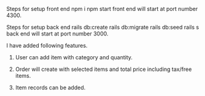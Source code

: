 Steps for setup front end
  npm i
  npm start
  front end will start at port number 4300.

Steps for setup back end
  rails db:create
  rails db:migrate
  rails db:seed
  rails s
  back end will start at port number 3000.

I have added following features.

1. User can add item with category and quantity.

2. Order will create with selected items and total price including tax/free items.

3. Item records can be added.
